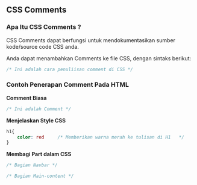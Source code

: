 ## CSS Comments

### Apa Itu CSS Comments ?
CSS Comments dapat berfungsi untuk mendokumentasikan sumber kode/source code CSS anda.

Anda dapat menambahkan Comments ke file CSS, dengan sintaks berikut:

``` CSS
/* Ini adalah cara penuliisan comment di CSS */
```


### Contoh Penerapan Comment Pada HTML

**Comment Biasa**
``` CSS
/* Ini adalah Comment */
```

**Menjelaskan Style CSS**

```CSS
h1{
    color: red     /* Memberikan warna merah ke tulisan di H1   */
}
```

**Membagi Part dalam CSS**
```CSS
/* Bagian Navbar */

/* Bagian Main-content */
```